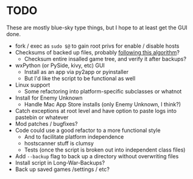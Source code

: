 # TODO

These are mostly blue-sky type things, but I hope to at least get the GUI done.

* fork / exec as `sudo $@` to gain root privs for enable / disable hosts
* Checksums of backed up files, probably [following this algorithm](http://stackoverflow.com/a/3431835/87990)?
  * Checksum entire insalled game tree, and verify it after backups?
* wxPython (or PySide, kivy, etc) GUI 
  * Install as an app via py2app or pyinstaller
  * But I'd like the script to be functional as well
* Linux support
  * Some refactoring into platform-specific subclasses or whatnot
* Install for Enemy Unknown
  * Handle Mac App Store installs (only Enemy Unknown, I think?)
* Catch exceptions at root level and have option to paste logs into pastebin or whatever
* Mod patches / bugfixes?
* Code could use a good refactor to a more functional style
  * And to facilitate platform independence
  * hostscanner stuff is clumsy
  * Tests (once the script is broken out into independent class files)
* Add `--backup` flag to back up a directory without overwriting files
* Install script in Long-War-Backups?
* Back up saved games /settings / etc?
